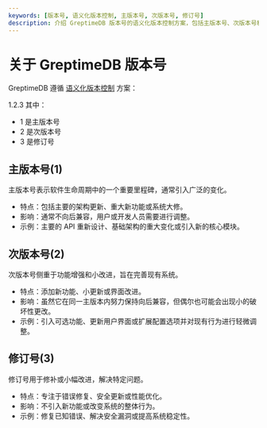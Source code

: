 ```yaml
---
keywords: [版本号, 语义化版本控制, 主版本号, 次版本号, 修订号]
description: 介绍 GreptimeDB 版本号的语义化版本控制方案，包括主版本号、次版本号和修订号的定义和影响。
---
```


# 关于 GreptimeDB 版本号

GreptimeDB 遵循 [语义化版本控制](https://semver.org/) 方案：

1.2.3 其中：
- 1 是主版本号
- 2 是次版本号
- 3 是修订号

## 主版本号(1)

主版本号表示软件生命周期中的一个重要里程碑，通常引入广泛的变化。
- 特点：包括主要的架构更新、重大新功能或系统大修。
- 影响：通常不向后兼容，用户或开发人员需要进行调整。
- 示例：主要的 API 重新设计、基础架构的重大变化或引入新的核心模块。

## 次版本号(2)

次版本号侧重于功能增强和小改进，旨在完善现有系统。
- 特点：添加新功能、小更新或界面改进。
- 影响：虽然它在同一主版本内努力保持向后兼容，但偶尔也可能会出现小的破坏性更改。
- 示例：引入可选功能、更新用户界面或扩展配置选项并对现有行为进行轻微调整。

## 修订号(3)

修订号用于修补或小幅改进，解决特定问题。
- 特点：专注于错误修复、安全更新或性能优化。
- 影响：不引入新功能或改变系统的整体行为。
- 示例：修复已知错误、解决安全漏洞或提高系统稳定性。